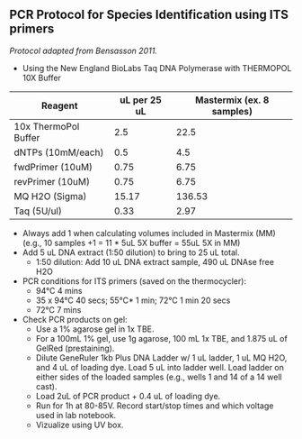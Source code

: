 ## PCR Protocol for Species Identification using ITS primers
_Protocol adapted from Bensasson 2011._ 
- Using the New England BioLabs Taq DNA Polymerase with THERMOPOL 10X Buffer

Reagent |	uL per 25 uL 	| Mastermix (ex. 8 samples)
--- | --- | ---
10x ThermoPol Buffer |	2.5	| 22.5
dNTPs (10mM/each)|	0.5 |	4.5
fwdPrimer (10uM) |	0.75	| 6.75
revPrimer (10uM)	| 0.75	| 6.75
MQ H2O (Sigma) |	15.17 |	136.53
Taq (5U/ul) |	0.33 |	2.97

-	Always add 1 when calculating volumes included in Mastermix (MM) (e.g., 10 samples +1 = 11 * 5uL 5X buffer = 55uL 5X in MM)
-	Add 5 uL DNA extract (1:50 dilution) to bring to 25 uL total.
	  -	1:50 dilution: Add 10 uL DNA extract sample, 490 uL DNAse free H2O
-	PCR conditions for ITS primers (saved on the thermocycler):
    -	94°C 4 mins	
    -	35 x 94°C 40 secs; 55°C* 1 min; 72°C 1 min 20 secs
    -	72°C 7 mins
-	Check PCR products on gel:
    -	Use a 1% agarose gel in 1x TBE. 
    -	For a 100mL 1% gel, use 1g agarose, 100 mL 1x TBE, and 1.875 uL of GelRed (prestaining).
    -	Dilute GeneRuler 1kb Plus DNA Ladder w/ 1 uL ladder, 1 uL MQ H2O, and 4 uL of loading dye. Load 5 uL into ladder well. Load ladder on either sides of the loaded samples (e.g., wells 1 and 14 of a 14 well cast). 
    -	Load 2uL of PCR product + 0.4 uL of loading dye.
    -	Run for 1h at 80-85V. Record start/stop times and which voltage used in lab notebook.
    -	Vizualize using UV box.
 

